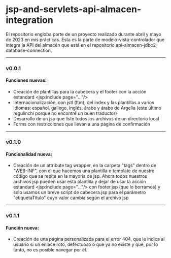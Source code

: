 # jsp-and-servlets-api-almacen-integration


El repositorio engloba parte de un proyecto realizado durante abril y mayo de 2023 en mis prácticas. Esta es la parte de modelo-vista-controlador que integra la API del almacén que está en el repositorio api-almacen-jdbc2-database-connection.

---

### v0.0.1
#### Funciones nuevas:
- Creación de plantillas para la cabecera y el footer con la acción estandard <jsp:include page="..."/>
- Internacionalización, con jstl (ftm), del index y las plantillas a varios idiomas: español, gallego, inglés, árabe y árabe de Argelia (este último regulinchi porque no encontré un buen traductor)
- Desarrollo de un jsp que liste todos los archivos de un directorio local
- Forms con restricciones que llevan a una página de confirmación

---

### v0.1.0
#### Funcionalidad nueva:
- Creación de un attribute tag wrapper, en la carpeta "tags" dentro de "WEB-INF", con el que hacemos una plantilla o template de nuestro código que se repite en la mayoría de jsp. Ahora todos nuestros archivos jsp pueden usar esta plantilla y dejar de usar la acción estandard <jsp:include page="..."/> con footer.jsp (que lo borramos) y solo usamos un breve script de cabecera.jsp para el parámetro "etiquetaTítulo" cuyo valor cambia según el archivo jsp

---

### v0.1.1
#### Función nueva:
- Creación de una página personalizada para el error 404, que le indica al usuario si un enlace roto, defectuoso o que ya no existe y que, por lo tanto, no es posible navegar por él.
